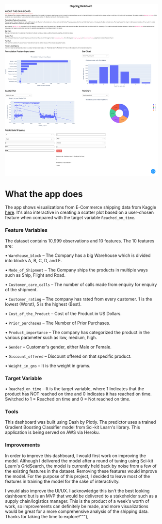 ![Dashboard](./shipping_dashboard_image.png "Dashboard")

# What the app does
The app shows visualizations from E-Commerce shipping data from Kaggle
[here](https://www.kaggle.com/prachi13/customer-analytics). It's also
interactive in creating a scatter plot based on a user-chosen feature when
compared with the target variable `Reached_on_time`. 

### Feature Variables
The dataset contains 10,999 observations and 10 features. The 10 features are:

• `Warehouse_block` – The Company has a big Warehouse which is divided into blocks A, B, C, D, and E.

• `Mode_of_Shipment` – The Company ships the products in multiple ways such as Ship, Flight and Road.

• `Customer_care_calls` – The number of calls made from enquiry for enquiry of the shipment.

• `Customer_rating` – The company has rated from every customer. 1 is the lowest (Worst), 5 is the highest (Best).

• `Cost_of_the_Product` – Cost of the Product in US Dollars.

• `Prior_purchases` – The Number of Prior Purchases.

• `Product_importance` – The company has categorized the product in the various parameter such as low, medium, high.

• `Gender` – Customer's gender, either Male or Female.

• `Discount_offered` – Discount offered on that specific product.

• `Weight_in_gms` – It is the weight in grams.

### Target Variable
• `Reached_on_time` – It is the target variable, where 1 Indicates that the product has NOT reached on time and 0 indicates it has reached on time. Switched to 1 = Reached on time and 0 = Not reached on time.

### Tools
This dashboard was built using Dash by Plotly. The predictor uses a trained Gradient Boosting Classifier model from Sci-kit Learn's library. This application is being served on AWS via Heroku.

### Improvements
In order to improve this dashboard, I would first work on improving the model. Although I delivered the model after a round of tuning using Sci-kit Learn's GridSearch, the model is currently held back by noise from a few of the existing features in the dataset. Removing these features would improve the model. For the purpose of this project, I decided to leave most of the features in training the model for the sake of interactivity. 

I would also improve the UI/UX. I acknowledge this isn't the best looking dashboard but is an MVP that would be delivered to a stakeholder such as a supply chain/logistics manager. This is the product of a week's worth of work, so improvements can definitely be made, and more visualizations would be great for a more comprehensive analysis of the shipping data. Thanks for taking the time to explore!"""),
